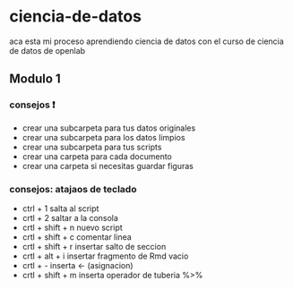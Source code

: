 # ciencia-de-datos
aca esta mi proceso aprendiendo ciencia de datos con el curso de ciencia de datos de openlab
## Modulo 1 
### consejos :exclamation:
- crear una subcarpeta para tus datos originales
- crear una subcarpeta para los datos limpios
- crear una subcarpeta para tus scripts
- crear una carpeta para cada documento
- crear una carpeta si necesitas guardar figuras 

### consejos: atajaos de teclado
- ctrl + 1 salta al script
- crtl + 2  saltar a la consola
- crtl + shift + n nuevo script
- crtl + shift + c comentar linea
- crtl + shift + r insertar salto de seccion
- crtl + alt + i insertar fragmento de Rmd vacio 
- crtl + -  inserta <- (asignacion)
- crtl + shift + m inserta operador de tuberia %>%
